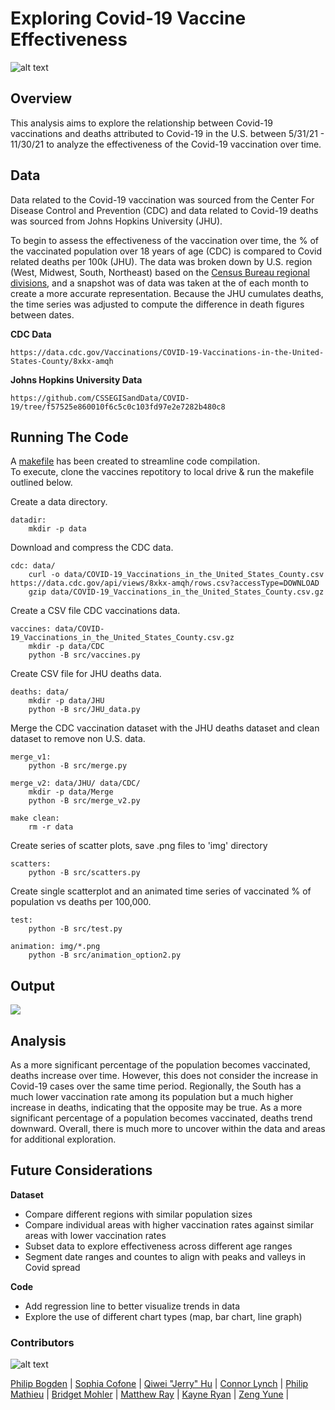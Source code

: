 # Exploring Covid-19 Vaccine Effectiveness

![alt text](https://github.com/ds5010/vaccines/raw/MatthewjRay_Assigment05/Screen%20Shot%202022-03-01%20at%208.40.31%20AM%20(1).jpg)

## Overview 
This analysis aims to explore the relationship between Covid-19 vaccinations and deaths attributed to Covid-19 in the U.S. between 5/31/21 - 11/30/21 to analyze the effectiveness of the Covid-19 vaccination over time.

## Data

Data related to the Covid-19 vaccination was sourced from the Center For Disease Control and Prevention (CDC) and data related to Covid-19 deaths was sourced from Johns Hopkins University (JHU).

To begin to assess the effectiveness of the vaccination over time, the % of the vaccinated population over 18 years of age (CDC) is compared to Covid related deaths per 100k (JHU). The data was broken down by U.S. region (West, Midwest, South, Northeast) based on the [Census Bureau regional divisions](https://www2.census.gov/geo/pdfs/maps-data/maps/reference/us_regdiv.pdf), and a snapshot was of data was taken at the of each month to create a more accurate representation. Because the JHU cumulates deaths, the time series was adjusted to compute the difference in death figures between dates. 

**CDC Data**
```
https://data.cdc.gov/Vaccinations/COVID-19-Vaccinations-in-the-United-States-County/8xkx-amqh
```

**Johns Hopkins University Data**
```
https://github.com/CSSEGISandData/COVID-19/tree/f57525e860010f6c5c0c103fd97e2e7282b480c8
```

## Running The Code 

A [makefile](https://github.com/ds5010/vaccines/blob/026e1fcd37258919abd97fb9b69afcb1156bfb90/Makefile) has been created to streamline code compilation.  
To execute, clone the vaccines repotitory to local drive & run the makefile outlined below. 

Create a data directory.
```
datadir:
	mkdir -p data
```
Download and compress the CDC data.
```
cdc: data/
	curl -o data/COVID-19_Vaccinations_in_the_United_States_County.csv https://data.cdc.gov/api/views/8xkx-amqh/rows.csv?accessType=DOWNLOAD
	gzip data/COVID-19_Vaccinations_in_the_United_States_County.csv.gz
```
Create a CSV file CDC vaccinations data.
```
vaccines: data/COVID-19_Vaccinations_in_the_United_States_County.csv.gz
	mkdir -p data/CDC
	python -B src/vaccines.py
```
Create CSV file for JHU deaths data.

```
deaths: data/
	mkdir -p data/JHU
	python -B src/JHU_data.py
```
Merge the CDC vaccination dataset with the JHU deaths dataset and clean dataset to remove non U.S. data.
```
merge_v1:
	python -B src/merge.py

merge_v2: data/JHU/ data/CDC/
	mkdir -p data/Merge
	python -B src/merge_v2.py

make clean:
	rm -r data
```
Create series of scatter plots, save .png files to 'img' directory
```
scatters:
	python -B src/scatters.py
```
Create single scatterplot and an animated time series of vaccinated % of population vs deaths per 100,000.
```
test:
	python -B src/test.py

animation: img/*.png
	python -B src/animation_option2.py
```

## Output

![](https://github.com/ds5010/vaccines/raw/MatthewjRay_Assigment05/animation.gif)

## Analysis

As a more significant percentage of the population becomes vaccinated, deaths increase over time. However, this does not consider the increase in Covid-19 cases over the same time period. Regionally, the South has a much lower vaccination rate among its population but a much higher increase in deaths, indicating that the opposite may be true. As a more significant percentage of a population becomes vaccinated, deaths trend downward.  Overall, there is much more to uncover within the data and areas for additional exploration.

## Future Considerations

**Dataset**  
  * Compare different regions with similar population sizes 
  * Compare individual areas with higher vaccination rates against similar areas with lower vaccination rates
  * Subset data to explore effectiveness across different age ranges 
  * Segment date ranges and countes to align with peaks and valleys in Covid spread

**Code**  
  * Add regression line to better visualize trends in data
  * Explore the use of different chart types (map, bar chart, line graph)

### Contributors

![alt text](https://github.com/ds5010/vaccines/raw/MatthewjRay_Assigment05/Screen%20Shot%202022-03-01%20at%204.29.38%20PM.png)

[Philip Bogden](https://github.com/pbogden) | [Sophia Cofone](https://github.com/sophiacofone) | [Qiwei "Jerry" Hu](https://github.com/JerryV77) |
[Connor Lynch](https://github.com/CCLynch) | [Philip Mathieu](https://github.com/PhilipMathieu) | [Bridget Mohler](https://github.com/b-mohler) |
[Matthew Ray](https://github.com/MatthewjRay) | [Kayne Ryan](https://github.com/kayneryan) | [Zeng Yune](https://github.com/zyune) |
